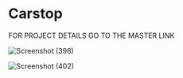 # Carstop
FOR PROJECT DETAILS GO TO THE MASTER LINK


![Screenshot (398)](https://user-images.githubusercontent.com/74001038/132014614-fe8c96b9-fbf6-4ce2-b8df-7283de5b9c4d.png)


![Screenshot (402)](https://user-images.githubusercontent.com/74001038/132014813-3b8a8d69-dc8b-4832-8633-d6fce4ae5f48.png)

